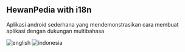 ## HewanPedia with i18n
Aplikasi android sederhana yang mendemonstrasikan cara membuat aplikasi dengan dukungan multibahasa


![english](english.gif)
![indonesia](indonesia.gif)
